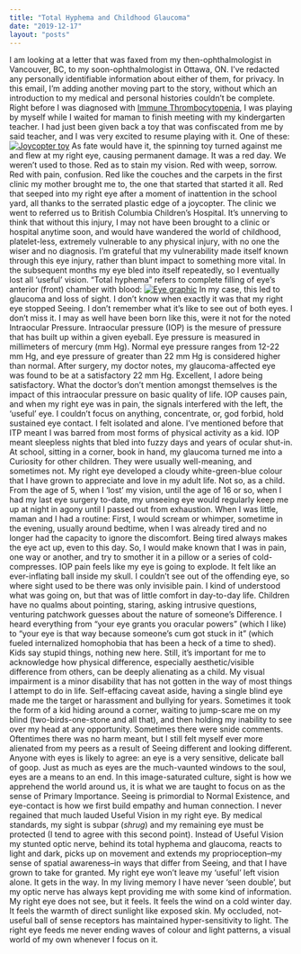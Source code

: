 ```yaml
---
title: "Total Hyphema and Childhood Glaucoma"
date: "2019-12-17"
layout: "posts"
---
```


I am looking at a letter that was faxed from my then-ophthalmologist in Vancouver, BC, to my soon-ophthalmologist in Ottawa, ON. I’ve redacted any personally identifiable information about either of them, for privacy. In this email, I’m adding another moving part to the story, without which an introduction to my medical and personal histories couldn’t be complete. Right before I was diagnosed with [Immune Thrombocytopenia](https://buttondown.email/mxm/archive/f1b6d976-8e9d-47a2-b20d-3d5dcc1ae7d7), I was playing by myself while I waited for maman to finish meeting with my kindergarten teacher. I had just been given back a toy that was confiscated from me by said teacher, and I was very excited to resume playing with it. One of these: [![Joycopter toy](https://buttondown.s3.us-west-2.amazonaws.com/images/5c95b77a-d123-4c67-9b0b-d786a80b7138.jpg)](https://buttondown.s3.us-west-2.amazonaws.com/images/5c95b77a-d123-4c67-9b0b-d786a80b7138.jpg) As fate would have it, the spinning toy turned against me and flew at my right eye, causing permanent damage. It was a red day. We weren’t used to those. Red as to stain my vision. Red with weep, sorrow. Red with pain, confusion. Red like the couches and the carpets in the first clinic my mother brought me to, the one that started that started it all. Red that seeped into my right eye after a moment of inattention in the school yard, all thanks to the serrated plastic edge of a joycopter. The clinic we went to referred us to British Columbia Children’s Hospital. It’s unnerving to think that without this injury, I may not have been brought to a clinic or hospital anytime soon, and would have wandered the world of childhood, platelet-less, extremely vulnerable to any physical injury, with no one the wiser and no diagnosis. I’m grateful that my vulnerability made itself known through this eye injury, rather than blunt impact to something more vital. In the subsequent months my eye bled into itself repeatedly, so I eventually lost all ‘useful’ vision. “Total hyphema” refers to complete filling of eye’s anterior (front) chamber with blood: [![Eye graphic](https://buttondown.s3.us-west-2.amazonaws.com/images/c5104017-5532-4c22-8100-98098c51df19.jpg)](https://buttondown.s3.us-west-2.amazonaws.com/images/c5104017-5532-4c22-8100-98098c51df19.jpg) In my case, this led to glaucoma and loss of sight. I don’t know when exactly it was that my right eye stopped Seeing. I don’t remember what it’s like to see out of both eyes. I don’t miss it. I may as well have been born like this, were it not for the noted Intraocular Pressure. Intraocular pressure (IOP) is the mesure of pressure that has built up within a given eyeball. Eye pressure is measured in millimeters of mercury (mm Hg). Normal eye pressure ranges from 12-22 mm Hg, and eye pressure of greater than 22 mm Hg is considered higher than normal. After surgery, my doctor notes, my glaucoma-affected eye was found to be at a satisfactory 22 mm Hg. Excellent, I adore being satisfactory. What the doctor’s don’t mention amongst themselves is the impact of this intraocular pressure on basic quality of life. IOP causes pain, and when my right eye was in pain, the signals interfered with the left, the ‘useful’ eye. I couldn’t focus on anything, concentrate, or, god forbid, hold sustained eye contact. I felt isolated and alone. I’ve mentioned before that ITP meant I was barred from most forms of physical activity as a kid. IOP meant sleepless nights that bled into fuzzy days and years of ocular shut-in. At school, sitting in a corner, book in hand, my glaucoma turned me into a Curiosity for other children. They were usually well-meaning, and sometimes not. My right eye developed a cloudy white-green-blue colour that I have grown to appreciate and love in my adult life. Not so, as a child. From the age of 5, when I ‘lost’ my vision, until the age of 16 or so, when I had my last eye surgery to-date, my unseeing eye would regularly keep me up at night in agony until I passed out from exhaustion. When I was little, maman and I had a routine: First, I would scream or whimper, sometime in the evening, usually around bedtime, when I was already tired and no longer had the capacity to ignore the discomfort. Being tired always makes the eye act up, even to this day. So, I would make known that I was in pain, one way or another, and try to smother it in a pillow or a series of cold-compresses. IOP pain feels like my eye is going to explode. It felt like an ever-inflating ball inside my skull. I couldn’t see out of the offending eye, so where sight used to be there was only invisible pain. I kind of understood what was going on, but that was of little comfort in day-to-day life. Children have no qualms about pointing, staring, asking intrusive questions, venturing patchwork guesses about the nature of someone’s Difference. I heard everything from “your eye grants you oracular powers” (which I like) to “your eye is that way because someone’s cum got stuck in it” (which fueled internalized homophobia that has been a heck of a time to shed). Kids say stupid things, nothing new here. Still, it’s important for me to acknowledge how physical difference, especially aesthetic/visible difference from others, can be deeply alienating as a child. My visual impairment is a minor disability that has not gotten in the way of most things I attempt to do in life. Self-effacing caveat aside, having a single blind eye made me the target or harassment and bullying for years. Sometimes it took the form of a kid hiding around a corner, waiting to jump-scare me on my blind (two-birds-one-stone and all that), and then holding my inability to see over my head at any opportunity. Sometimes there were snide comments. Oftentimes there was no harm meant, but I still felt myself ever more alienated from my peers as a result of Seeing different and looking different. Anyone with eyes is likely to agree: an eye is a very sensitive, delicate ball of goop. Just as much as eyes are the much-vaunted windows to the soul, eyes are a means to an end. In this image-saturated culture, sight is how we apprehend the world around us, it is what we are taught to focus on as the sense of Primary Importance. Seeing is primordial to Normal Existence, and eye-contact is how we first build empathy and human connection. I never regained that much lauded Useful Vision in my right eye. By medical standards, my sight is subpar (_shrug_) and my remaining eye must be protected (I tend to agree with this second point). Instead of Useful Vision my stunted optic nerve, behind its total hyphema and glaucoma, reacts to light and dark, picks up on movement and extends my proprioception–my sense of spatial awareness–in ways that differ from Seeing, and that I have grown to take for granted. My right eye won’t leave my ‘useful’ left vision alone. It gets in the way. In my living memory I have never ‘seen double’, but my optic nerve has always kept providing me with some kind of information. My right eye does not see, but it feels. It feels the wind on a cold winter day. It feels the warmth of direct sunlight like exposed skin. My occluded, not-useful ball of sense receptors has maintained hyper-sensitivity to light. The right eye feeds me never ending waves of colour and light patterns, a visual world of my own whenever I focus on it.
